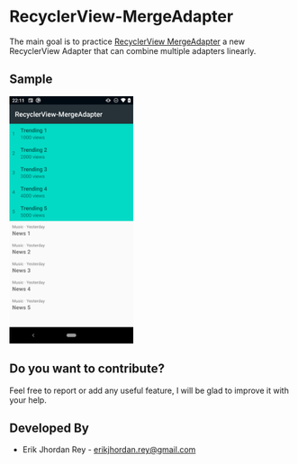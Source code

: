 # RecyclerView-MergeAdapter

The main goal is to practice [RecyclerView MergeAdapter](https://developer.android.com/jetpack/androidx/releases/recyclerview#version_120_2) 
a new RecyclerView Adapter that can combine multiple adapters linearly.

## Sample

<img src="./art/Screenshot.png" width="220">

Do you want to contribute?
--------------------------
Feel free to report or add any useful feature, I will be glad to improve it with your help.

Developed By
------------

* Erik Jhordan Rey  - <erikjhordan.rey@gmail.com> 
